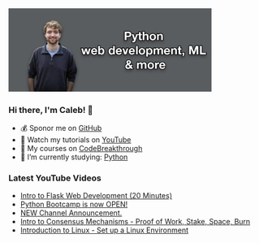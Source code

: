 <img src="github-cover-photo-my-face.jpg" width="400px" />

### Hi there, I'm Caleb! 🍛

- 💰 Sponor me on [GitHub](https://github.com/sponsors/CalebCurry)
- 🎥 Watch my tutorials on [YouTube](https://www.youtube.com/calebthevideomaker2)
- 📗 My courses on [CodeBreakthrough](https://www.codebreakthrough.com)
- 🤔 I’m currently studying: [Python](https://www.youtube.com/watch?v=s3IvdkCq2_c&t=4254s)

### Latest YouTube Videos
<!-- YOUTUBE:START -->
- [Intro to Flask Web Development (20 Minutes)](https://www.youtube.com/watch?v=NvoX9l1Odgk)
- [Python Bootcamp is now OPEN!](https://www.youtube.com/watch?v=-eELejNfGZg)
- [NEW Channel Announcement.](https://www.youtube.com/watch?v=1zSfCG6cnM4)
- [Intro to Consensus Mechanisms - Proof of Work, Stake, Space, Burn](https://www.youtube.com/watch?v=eMUgEx1G9Dw)
- [Introduction to Linux - Set up a Linux Environment](https://www.youtube.com/watch?v=WjRuZvF0Szg)
<!-- YOUTUBE:END -->
